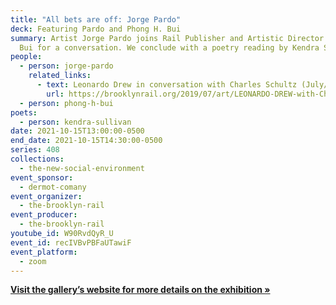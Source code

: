 ```yaml
---
title: "All bets are off: Jorge Pardo"
deck: Featuring Pardo and Phong H. Bui
summary: Artist Jorge Pardo joins Rail Publisher and Artistic Director Phong H.
  Bui for a conversation. We conclude with a poetry reading by Kendra Sullivan.
people:
  - person: jorge-pardo
    related_links:
      - text: Leonardo Drew in conversation with Charles Schultz (July/August 2019)
        url: https://brooklynrail.org/2019/07/art/LEONARDO-DREW-with-Charles-Schultz
  - person: phong-h-bui
poets:
  - person: kendra-sullivan
date: 2021-10-15T13:00:00-0500
end_date: 2021-10-15T14:30:00-0500
series: 408
collections:
  - the-new-social-environment
event_sponsor:
  - dermot-comany
event_organizer:
  - the-brooklyn-rail
event_producer:
  - the-brooklyn-rail
youtube_id: W90RvdQyR_U
event_id: recIVBvPBFaUTawiF
event_platform:
  - zoom
---
```

**[Visit the gallery’s website for more details on the exhibition »](https://www.petzel.com/exhibitions/jorge-pardo12)**